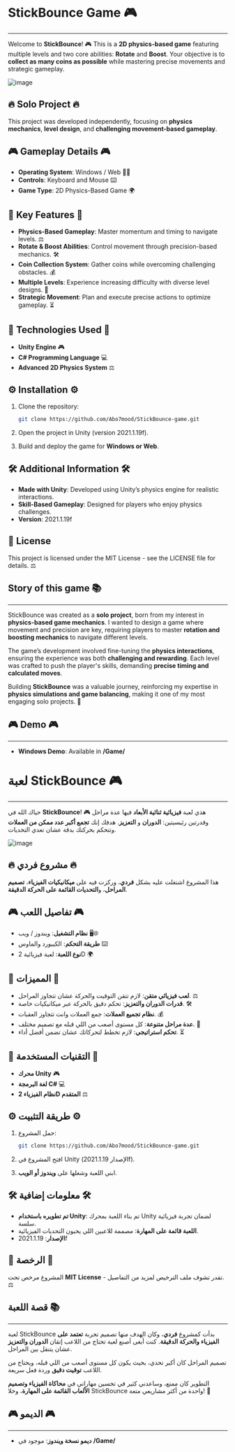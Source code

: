 # StickBounce Game 🎮
--------------------------
Welcome to **StickBounce**! 🎮 This is a **2D physics-based game** featuring multiple levels and two core abilities: **Rotate** and **Boost**. Your objective is to **collect as many coins as possible** while mastering precise movements and strategic gameplay.

![image](https://github.com/user-attachments/assets/b39452c0-7942-44df-ad82-444ac892ff49)

## 🔥 Solo Project 🔥
This project was developed independently, focusing on **physics mechanics**, **level design**, and **challenging movement-based gameplay**.

## 🎮 Gameplay Details 🎮

- **Operating System**: Windows / Web 🎥🌐
- **Controls**: Keyboard and Mouse ⌨️
- **Game Type**: 2D Physics-Based Game 🌍

## 🌟 Key Features 🌟

- **Physics-Based Gameplay**: Master momentum and timing to navigate levels. ⚖️
- **Rotate & Boost Abilities**: Control movement through precision-based mechanics. 🛠️
- **Coin Collection System**: Gather coins while overcoming challenging obstacles. 💰
- **Multiple Levels**: Experience increasing difficulty with diverse level designs. 🚀
- **Strategic Movement**: Plan and execute precise actions to optimize gameplay. ⏳

## 🔧 Technologies Used 🔧

- **Unity Engine** 🎮
- **C# Programming Language** 💻
- **Advanced 2D Physics System** ⚖️

## ⚙️ Installation ⚙️

1. Clone the repository:

   ```bash
   git clone https://github.com/Abo7mood/StickBounce-game.git
   ```
2. Open the project in Unity (version 2021.1.19f).
3. Build and deploy the game for **Windows or Web**.

## 🛠️ Additional Information 🛠️

- **Made with Unity**: Developed using Unity’s physics engine for realistic interactions.
- **Skill-Based Gameplay**: Designed for players who enjoy physics challenges.
- **Version**: 2021.1.19f

## 🐝 License 

This project is licensed under the MIT License - see the LICENSE file for details. ⚖️

## Story of this game 📚
--------------------------

StickBounce was created as a **solo project**, born from my interest in **physics-based game mechanics**. I wanted to design a game where movement and precision are key, requiring players to master **rotation and boosting mechanics** to navigate different levels. 

The game’s development involved fine-tuning the **physics interactions**, ensuring the experience was both **challenging and rewarding**. Each level was crafted to push the player's skills, demanding **precise timing and calculated moves**.

Building **StickBounce** was a valuable journey, reinforcing my expertise in **physics simulations and game balancing**, making it one of my most engaging solo projects. 🚀

## 🎮 Demo 🎮
--------------------------

- **Windows Demo**: Available in **/Game/**

# لعبة StickBounce 🎮
--------------------------

حياك الله في **StickBounce**! 🎮 هذي لعبة **فيزيائية ثنائية الأبعاد** فيها عدة مراحل وقدرتين رئيسيتين: **الدوران** و **التعزيز**. هدفك إنك **تجمع أكبر عدد ممكن من العملات** وتتحكم بحركتك بدقة عشان تعدي التحديات. 

![image](https://github.com/user-attachments/assets/b39452c0-7942-44df-ad82-444ac892ff49)

## 🔥 مشروع فردي 🔥

هذا المشروع اشتغلت عليه بشكل **فردي**، وركزت فيه على **ميكانيكيات الفيزياء**، **تصميم المراحل**، و**التحديات القائمة على الحركة الدقيقة**.

## 🎮 تفاصيل اللعب 🎮

- **نظام التشغيل**: ويندوز / ويب 🖥️🌐
- **طريقة التحكم**: الكيبورد والماوس ⌨️
- **نوع اللعبة**: لعبة فيزيائية 2D 🌍

## 🌟 المميزات 🌟

- **لعب فيزيائي متقن**: لازم تتقن التوقيت والحركة عشان تتجاوز المراحل. ⚖️
- **قدرات الدوران والتعزيز**: تحكم دقيق بالحركة عبر ميكانيكيات خاصة. 🛠️
- **نظام تجميع العملات**: جمع العملات وانت تتجاوز العقبات. 💰
- **عدة مراحل متنوعة**: كل مستوى أصعب من اللي قبله مع تصميم مختلف. 🚀
- **تحكم استراتيجي**: لازم تخطط لتحركاتك عشان تضمن أفضل أداء. ⏳

## 🔧 التقنيات المستخدمة 🔧

- **محرك Unity** 🎮
- **لغة البرمجة C#** 💻
- **نظام الفيزياء 2D المتقدم** ⚖️

## ⚙️ طريقة التثبيت ⚙️

1. حمل المشروع:

   ```bash
   git clone https://github.com/Abo7mood/StickBounce-game.git
   ```
2. افتح المشروع في Unity (الإصدار 2021.1.19f).
3. ابني اللعبة وشغلها على **ويندوز أو الويب**.

## 🛠️ معلومات إضافية 🛠️

- **تم تطويره باستخدام Unity**: تم بناء اللعبة بمحرك Unity لضمان تجربة فيزيائية سلسة.
- **اللعبة قائمة على المهارة**: مصممة للاعبين اللي يحبون التحديات الفيزيائية.
- **الإصدار**: 2021.1.19f

## 📜 الرخصة 📜

المشروع مرخص تحت **MIT License** - تقدر تشوف ملف الترخيص لمزيد من التفاصيل. ⚖️

## قصة اللعبة 📚
--------------------------

لعبة StickBounce بدأت كمشروع **فردي**، وكان الهدف منها تصميم تجربة **تعتمد على الفيزياء والحركة الدقيقة**. كنت أبغى أصنع لعبة تحتاج من اللاعب إتقان **الدوران والتعزيز** عشان يتنقل بين المراحل. 

تصميم المراحل كان أكبر تحدي، بحيث يكون كل مستوى أصعب من اللي قبله، ويحتاج من اللاعب **توقيت دقيق** وردة فعل سريعة. 

التطوير كان ممتع، وساعدني كثير في تحسين مهاراتي في **محاكاة الفيزياء وتصميم الألعاب القائمة على المهارة**، وخلا StickBounce واحدة من أكثر مشاريعي متعة! 🚀

## 🎮 الديمو 🎮
--------------------------

- **ديمو نسخة ويندوز**: موجود في **/Game/**


